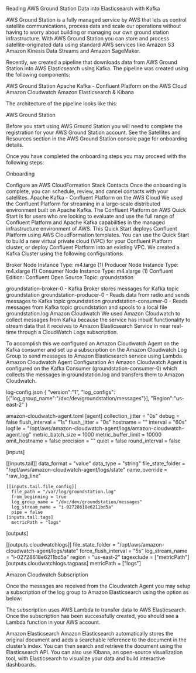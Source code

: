 Reading AWS Ground Station Data into Elasticsearch with Kafka

AWS Ground Station is a fully managed service by AWS that lets us control satellite communications, process data and scale our operations without having to worry about building or managing our own ground station infrastructure. With AWS Ground Station you can store and process satellite-originated data using standard AWS services like Amazon S3 Amazon Kinesis Data Streams and Amazon SageMaker.

Recently, we created a pipeline that downloads data from AWS Ground Station into AWS Elasticsearch using Kafka. The pipeline was created using the following components:


AWS Ground Station
Apache Kafka - Confluent Platform on the AWS Cloud
Amazon Cloudwatch
Amazon Elasticsearch & Kibana

The architecture of the pipeline looks like this:


AWS Ground Station

Before you start using AWS Ground Station you will need to complete the registration for your AWS Ground Station account. See the Satellites and Resources section in the AWS Ground Station console page for onboarding details.  

Once you have completed the onboarding steps you may proceed with the following steps:

Onboarding
<STEPS AFTER ONBOARDING>

Configure an AWS CloudFormation Stack
<CLOUDFORMATION STEPS>
Contacts
Once the onboarding is complete, you can schedule, review, and cancel contacts with your satellites. 
<STEPS FOR CONTACTS>
<ANY SUBSEQUENT STEPS FOR DOWNLOADING DATA>
Apache Kafka - Confluent Platform on the AWS Cloud
We used the Confluent Platform for streaming in a  large-scale distributed environment built on Apache Kafka. The Confluent Platform on AWS Quick Start is for users who are looking to evaluate and use the full range of Confluent Platform and Apache Kafka capabilities in the managed infrastructure environment of AWS. 
This Quick Start deploys Confluent Platform using AWS CloudFormation templates. You can use the Quick Start to build a new virtual private cloud (VPC) for your Confluent Platform cluster, or deploy Confluent Platform into an existing VPC.
We created a Kafka Cluster using the following configurations:
 
Broker Node Instance Type:        m4.large (1)
Producer Node Instance Type:    m4.xlarge (1)
Consumer Node Instance Type:    m4.xlarge (1)
Confluent Edition:            Confluent Open Source
Topic:                    groundstation
 


groundstation-broker-0 - Kafka Broker stores messages for Kafka topic groundstation
groundstation-producer-0 - Reads data from radio and sends messages to Kafka topic groundstation
groundstation-consumer-0 - Reads messages from Kafka topic groundstation and spools to a local file groundstation.log
Amazon Cloudwatch
We used Amazon Cloudwatch to collect messages from Kafka because the service has inbuilt functionality to stream data that it receives to Amazon Elasticsearch Service in near real-time through a CloudWatch Logs subscription. 

To accomplish this we configured an Amazon Cloudwatch Agent on the Kafka consumer and set up a subscription on the Amazon Cloudwatch Log Group to send messages to Amazon Elasticsearch service using Lambda.
Amazon Cloudwatch Agent Configuration
An Amazon Cloudwatch Agent is configured on the Kafka Consumer (groundstation-consumer-0) which collects the messages in groundstation.log and transfers them to Amazon Cloudwatch.

log-config.json
{
 "version":"1",
 "log_configs":[{"log_group_name":"/dxc/dev/groundstation/messages"}],
 "Region":"us-east-2"
}

amazon-cloudwatch-agent.toml
[agent]
  collection_jitter = "0s"
  debug = false
  flush_interval = "1s"
  flush_jitter = "0s"
  hostname = ""
  interval = "60s"
  logfile = "/opt/aws/amazon-cloudwatch-agent/logs/amazon-cloudwatch-agent.log"
  metric_batch_size = 1000
  metric_buffer_limit = 10000
  omit_hostname = false
  precision = ""
  quiet = false
  round_interval = false

[inputs]

  [[inputs.tail]]
    data_format = "value"
    data_type = "string"
    file_state_folder = "/opt/aws/amazon-cloudwatch-agent/logs/state"
    name_override = "raw_log_line"

    [[inputs.tail.file_config]]
      file_path = "/var/log/groundstation.log"
      from_beginning = true
      log_group_name = "/dxc/dev/groundstation/messages"
      log_stream_name = "i-02728618e6211bd5a"
      pipe = false
    [inputs.tail.tags]
      metricPath = "logs"

[outputs]

  [[outputs.cloudwatchlogs]]
    file_state_folder = "/opt/aws/amazon-cloudwatch-agent/logs/state"
    force_flush_interval = "5s"
    log_stream_name = "i-02728618e6211bd5a"
    region = "us-east-2"
    tagexclude = ["metricPath"]
    [outputs.cloudwatchlogs.tagpass]
      metricPath = ["logs"]




Amazon Cloudwatch Subscription

Once the messages are received from the Cloudwatch Agent you may setup a subscription of the log group to Amazon Elasticsearch using the option as below:

The subscription uses AWS Lambda to transfer data to AWS Elasticsearch. Once the subscription has been successfully created, you should see a Lambda function in your AWS account.


Amazon Elasticsearch
Amazon Elasticsearch automatically stores the original document and adds a searchable reference to the document in the cluster’s index. You can then search and retrieve the document using the Elasticsearch API. You can also use Kibana, an open-source visualization tool, with Elasticsearch to visualize your data and build interactive dashboards. 


